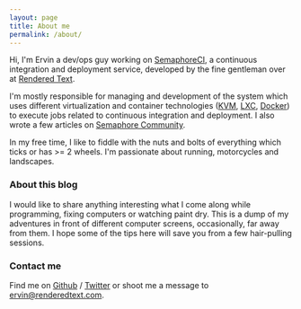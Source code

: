 ```yaml
---
layout: page
title: About me
permalink: /about/
---
```


Hi, I'm Ervin a dev/ops guy working on [SemaphoreCI][semaphore], a continuous
integration and deployment service, developed by the fine gentleman over at
[Rendered Text][rt].

I'm mostly responsible for managing and development of the system which uses
different virtualization and container technologies ([KVM][kvm], [LXC][lxc],
[Docker][docker]) to execute jobs related to continuous integration and deployment.
I also wrote a few articles on [Semaphore Community][semaphore-community].

In my free time, I like to fiddle with the nuts and bolts of everything which
ticks or has >= 2 wheels. I'm passionate about running, motorcycles and
landscapes.

### About this blog

I would like to share anything interesting what I come along while programming,
fixing computers or watching paint dry. This is a dump of my adventures in
front of different computer screens, occasionally, far away from them. I hope
some of the tips here will save you from a few hair-pulling sessions.

### Contact me

Find me on [Github][github] / [Twitter][Twitter] or shoot me a message to
[ervin@renderedtext.com][email].

[semaphore]: https://semaphoreci.com
[rt]:http://renderedtext.com/
[kvm]:http://www.linux-kvm.org/page/Main_Page
[lxc]:https://linuxcontainers.org/
[docker]:https://www.docker.com/
[semaphore-community]: https://semaphoreci.com/community/authors/ervinb
[github]: https://github.com/ervinb
[twitter]: https://twitter.com/baer
[email]: mailto:ervin@renderedtext.com
